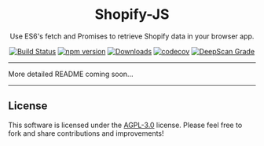 <div style="text-align: center">
<h1><strong>Shopify-JS</strong></h1>
<p>Use ES6's fetch and Promises to retrieve Shopify data in your browser app.</p>

[![Build Status](https://travis-ci.org/Sleep-EZ/Shopify-JS.svg?branch=master)](https://travis-ci.org/Sleep-EZ/Shopify-JS)
[![npm version](https://badge.fury.io/js/%40sleepez%2Fshopify-js.svg)](https://badge.fury.io/js/%40sleepez%2Fshopify-js)
[![Downloads](https://img.shields.io/npm/dm/@sleepez/shopify-js.svg)](https://www.npmjs.com/package/@sleepez/shopify-js)
[![codecov](https://codecov.io/gh/Sleep-EZ/Shopify-JS/branch/develop/graph/badge.svg)](https://codecov.io/gh/Sleep-EZ/Shopify-JS)
[![DeepScan Grade](https://deepscan.io/api/projects/1821/branches/8025/badge/grade.svg)](https://deepscan.io/dashboard/#view=project&pid=1821&bid=8025)
</div>

<hr/>

More detailed README coming soon...

---

## License
This software is licensed under the [AGPL-3.0](LICENSE.txt) license. Please feel free to fork and share contributions and improvements!